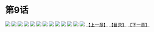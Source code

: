 # 第9话
![](https://s2.baozimh.com/scomic/yuekanshaonuyeqijun-chunquan/0/13-ikbm/1.jpg)
![](https://s2.baozimh.com/scomic/yuekanshaonuyeqijun-chunquan/0/13-ikbm/2.jpg)
![](https://s2.baozimh.com/scomic/yuekanshaonuyeqijun-chunquan/0/13-ikbm/3.jpg)
![](https://s2.baozimh.com/scomic/yuekanshaonuyeqijun-chunquan/0/13-ikbm/4.jpg)
![](https://s2.baozimh.com/scomic/yuekanshaonuyeqijun-chunquan/0/13-ikbm/5.jpg)
![](https://s2.baozimh.com/scomic/yuekanshaonuyeqijun-chunquan/0/13-ikbm/6.jpg)
![](https://s2.baozimh.com/scomic/yuekanshaonuyeqijun-chunquan/0/13-ikbm/7.jpg)
![](https://s2.baozimh.com/scomic/yuekanshaonuyeqijun-chunquan/0/13-ikbm/8.jpg)
![](https://s2.baozimh.com/scomic/yuekanshaonuyeqijun-chunquan/0/13-ikbm/9.jpg)
![](https://s2.baozimh.com/scomic/yuekanshaonuyeqijun-chunquan/0/13-ikbm/10.jpg)
![](https://s2.baozimh.com/scomic/yuekanshaonuyeqijun-chunquan/0/13-ikbm/11.jpg)
![](https://s2.baozimh.com/scomic/yuekanshaonuyeqijun-chunquan/0/13-ikbm/12.jpg)
![](https://s2.baozimh.com/scomic/yuekanshaonuyeqijun-chunquan/0/13-ikbm/13.jpg)
[【上一章】](./13.md)
[【目录】](./README.md)
[【下一章】](./15.md)
